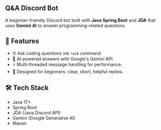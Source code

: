 ## Q&A Discord Bot

A beginner-friendly Discord bot built with **Java Spring Boot** and **JDA** that uses **Gemini AI** to answer programming-related questions.

## 🌟 Features

- 🤓 Ask coding questions via `!ask` command.
- 🧠 AI-powered answers with Google's Gemini API.
- ⚡ Multi-threaded message handling for performance.
- 💬 Designed for beginners: clear, short, helpful replies.

## 🛠 Tech Stack

- Java 17+
- Spring Boot
- JDA (Java Discord API)
- Gemini (Google Generative AI)
- Maven
